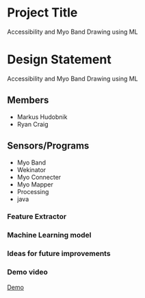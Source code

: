 
# Project Title

Accessibility and Myo Band Drawing using ML

# Design Statement

Accessibility and Myo Band Drawing using ML

## Members

* Markus Hudobnik
* Ryan Craig

## Sensors/Programs

* Myo Band
* Wekinator
* Myo Connecter
* Myo Mapper
* Processing
* java

### Feature Extractor

### Machine Learning model

### Ideas for future improvements

### Demo video

[Demo](vimeo.com/257027096)
